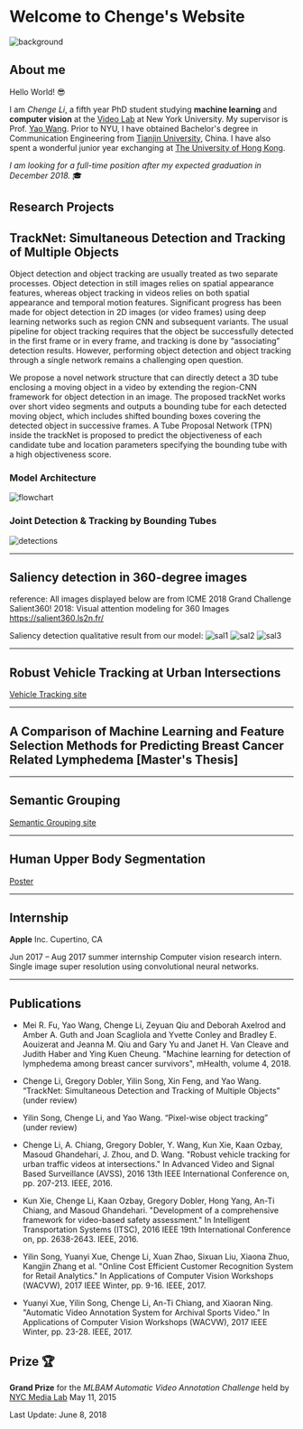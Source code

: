 # Welcome to Chenge's Website

![background](./images/caves.jpg)

## About me

Hello World!  😎

I am _Chenge Li_, a fifth year PhD student studying **machine learning** and **computer vision** at the [Video Lab](http://vision.poly.edu/index.html/) at New York University. My supervisor is Prof. [Yao Wang](http://eeweb.poly.edu/~yao/). Prior to NYU, I have obtained Bachelor's degree in Communication Engineering from [Tianjin University](http://www.tju.edu.cn/), China. I have also spent a wonderful junior year exchanging at [The University of Hong Kong](https://hku.hk/).

_I am looking for a full-time position after my expected graduation in December 2018._ 🎓


## Research Projects

## TrackNet: Simultaneous Detection and Tracking of Multiple Objects 

Object detection and object tracking are usually treated as two separate processes. Object detection in still images
relies on spatial appearance features, whereas object tracking in videos relies on both spatial appearance and temporal
motion features. Significant progress has been made for object detection in 2D images (or video frames) using deep
learning networks such as region CNN and subsequent variants. The usual pipeline for object tracking requires that
the object be successfully detected in the first frame or in every frame, and tracking is done by “associating” detection
results. However, performing object detection and object tracking through a single network remains a challenging
open question. 

We propose a novel network structure that can directly detect a 3D tube enclosing a moving object
in a video by extending the region-CNN framework for object detection in an image. The proposed trackNet works
over short video segments and outputs a bounding tube for each detected moving object, which includes shifted bounding boxes covering the detected object in successive frames. A Tube Proposal Network (TPN) inside the trackNet is proposed to predict the objectiveness of each candidate tube and location parameters specifying the bounding tube with a high objectiveness score. 

### Model Architecture
![flowchart](./images/flowchart.jpg)

### Joint Detection & Tracking by Bounding Tubes

![detections](./images/detection_track-eps-converted-to.jpg)

----------------
## Saliency detection in 360-degree images
reference: All images displayed below are from ICME 2018 Grand Challenge Salient360! 2018: Visual attention modeling for 360 Images  https://salient360.ls2n.fr/

Saliency detection qualitative result from our model:
![sal1](./images/saliency/7_8192x4096_onim.png)
![sal2](./images/saliency/26_4096x2048_onim.png)
![sal3](./images/saliency/18_3840x1920_onim.png)



----------------

## Robust Vehicle Tracking at Urban Intersections
[Vehicle Tracking site](http://chengeli.github.io/VehicleTracking/)

----------------

## A Comparison of Machine Learning and Feature Selection Methods for Predicting Breast Cancer Related Lymphedema [Master's Thesis]  

----------------

## Semantic Grouping
[ Semantic Grouping site](http://chengeli.github.io/semantic_grouping/)

----------------

## Human Upper Body Segmentation
[Poster](https://github.com/ChengeLi/semantic_grouping/blob/master/Human%20Upper%20Body%20Segmenta2on.pdf)

----------------

## Internship
**Apple** Inc. Cupertino, CA

Jun 2017 – Aug 2017 summer internship
Computer vision research intern. 
Single image super resolution using convolutional neural networks.

----------------

## Publications

* Mei R. Fu, Yao Wang, Chenge Li, Zeyuan Qiu and Deborah Axelrod and Amber A. Guth and Joan Scagliola and Yvette Conley and Bradley E. Aouizerat and Jeanna M. Qiu and Gary Yu and Janet H. Van Cleave and Judith Haber and Ying Kuen Cheung. "Machine learning for detection of lymphedema among breast cancer survivors", mHealth, volume 4, 2018.

* Chenge Li, Gregory Dobler, Yilin Song, Xin Feng, and Yao Wang. “TrackNet: Simultaneous Detection and Tracking of Multiple Objects” (under review) 

* Yilin Song, Chenge Li, and Yao Wang. “Pixel-wise object tracking” (under review)

* Chenge Li, A. Chiang, Gregory Dobler, Y. Wang, Kun Xie, Kaan Ozbay, Masoud Ghandehari, J. Zhou, and D. Wang. "Robust vehicle tracking for urban traffic videos at intersections." In Advanced Video and Signal Based Surveillance (AVSS), 2016 13th IEEE International Conference on, pp. 207-213. IEEE, 2016.

* Kun Xie, Chenge Li, Kaan Ozbay, Gregory Dobler, Hong Yang, An-Ti Chiang, and Masoud Ghandehari. "Development of a comprehensive framework for video-based safety assessment." In Intelligent Transportation Systems (ITSC), 2016 IEEE 19th International Conference on, pp. 2638-2643. IEEE, 2016.

* Yilin Song, Yuanyi Xue, Chenge Li, Xuan Zhao, Sixuan Liu, Xiaona Zhuo, Kangjin Zhang et al. "Online Cost Efficient Customer Recognition System for Retail Analytics." In Applications of Computer Vision Workshops (WACVW), 2017 IEEE Winter, pp. 9-16. IEEE, 2017.

* Yuanyi Xue, Yilin Song, Chenge Li, An-Ti Chiang, and Xiaoran Ning. "Automatic Video Annotation System for Archival Sports Video." In Applications of Computer Vision Workshops (WACVW), 2017 IEEE Winter, pp. 23-28. IEEE, 2017.




## Prize  🏆

**Grand Prize** for the _MLBAM Automatic Video Annotation Challenge_ held by [NYC Media Lab](http://nycmedialab.org/)
May 11, 2015 



Last Update: June 8, 2018 



